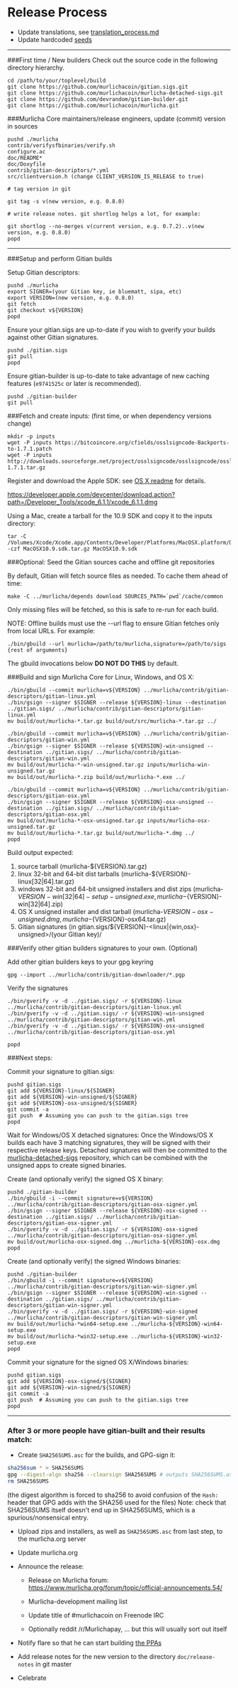 Release Process
====================

* Update translations, see [translation_process.md](https://github.com/murlichacoin/murlicha/blob/master/doc/translation_process.md#syncing-with-transifex)
* Update hardcoded [seeds](/contrib/seeds)

* * *

###First time / New builders
Check out the source code in the following directory hierarchy.

	cd /path/to/your/toplevel/build
	git clone https://github.com/murlichacoin/gitian.sigs.git
	git clone https://github.com/murlichacoin/murlicha-detached-sigs.git
	git clone https://github.com/devrandom/gitian-builder.git
	git clone https://github.com/murlichacoin/murlicha.git

###Murlicha Core maintainers/release engineers, update (commit) version in sources

	pushd ./murlicha
	contrib/verifysfbinaries/verify.sh
	configure.ac
	doc/README*
	doc/Doxyfile
	contrib/gitian-descriptors/*.yml
	src/clientversion.h (change CLIENT_VERSION_IS_RELEASE to true)

	# tag version in git

	git tag -s v(new version, e.g. 0.8.0)

	# write release notes. git shortlog helps a lot, for example:

	git shortlog --no-merges v(current version, e.g. 0.7.2)..v(new version, e.g. 0.8.0)
	popd

* * *

###Setup and perform Gitian builds

 Setup Gitian descriptors:

	pushd ./murlicha
	export SIGNER=(your Gitian key, ie bluematt, sipa, etc)
	export VERSION=(new version, e.g. 0.8.0)
	git fetch
	git checkout v${VERSION}
	popd

  Ensure your gitian.sigs are up-to-date if you wish to gverify your builds against other Gitian signatures.

	pushd ./gitian.sigs
	git pull
	popd

  Ensure gitian-builder is up-to-date to take advantage of new caching features (`e9741525c` or later is recommended).

	pushd ./gitian-builder
	git pull

###Fetch and create inputs: (first time, or when dependency versions change)

	mkdir -p inputs
	wget -P inputs https://bitcoincore.org/cfields/osslsigncode-Backports-to-1.7.1.patch
	wget -P inputs http://downloads.sourceforge.net/project/osslsigncode/osslsigncode/osslsigncode-1.7.1.tar.gz

 Register and download the Apple SDK: see [OS X readme](README_osx.txt) for details.

 https://developer.apple.com/devcenter/download.action?path=/Developer_Tools/xcode_6.1.1/xcode_6.1.1.dmg

 Using a Mac, create a tarball for the 10.9 SDK and copy it to the inputs directory:

	tar -C /Volumes/Xcode/Xcode.app/Contents/Developer/Platforms/MacOSX.platform/Developer/SDKs/ -czf MacOSX10.9.sdk.tar.gz MacOSX10.9.sdk

###Optional: Seed the Gitian sources cache and offline git repositories

By default, Gitian will fetch source files as needed. To cache them ahead of time:

	make -C ../murlicha/depends download SOURCES_PATH=`pwd`/cache/common

Only missing files will be fetched, so this is safe to re-run for each build.

NOTE: Offline builds must use the --url flag to ensure Gitian fetches only from local URLs. For example:
```
./bin/gbuild --url murlicha=/path/to/murlicha,signature=/path/to/sigs {rest of arguments}
```
The gbuild invocations below <b>DO NOT DO THIS</b> by default.

###Build and sign Murlicha Core for Linux, Windows, and OS X:

	./bin/gbuild --commit murlicha=v${VERSION} ../murlicha/contrib/gitian-descriptors/gitian-linux.yml
	./bin/gsign --signer $SIGNER --release ${VERSION}-linux --destination ../gitian.sigs/ ../murlicha/contrib/gitian-descriptors/gitian-linux.yml
	mv build/out/murlicha-*.tar.gz build/out/src/murlicha-*.tar.gz ../

	./bin/gbuild --commit murlicha=v${VERSION} ../murlicha/contrib/gitian-descriptors/gitian-win.yml
	./bin/gsign --signer $SIGNER --release ${VERSION}-win-unsigned --destination ../gitian.sigs/ ../murlicha/contrib/gitian-descriptors/gitian-win.yml
	mv build/out/murlicha-*-win-unsigned.tar.gz inputs/murlicha-win-unsigned.tar.gz
	mv build/out/murlicha-*.zip build/out/murlicha-*.exe ../

	./bin/gbuild --commit murlicha=v${VERSION} ../murlicha/contrib/gitian-descriptors/gitian-osx.yml
	./bin/gsign --signer $SIGNER --release ${VERSION}-osx-unsigned --destination ../gitian.sigs/ ../murlicha/contrib/gitian-descriptors/gitian-osx.yml
	mv build/out/murlicha-*-osx-unsigned.tar.gz inputs/murlicha-osx-unsigned.tar.gz
	mv build/out/murlicha-*.tar.gz build/out/murlicha-*.dmg ../
	popd

  Build output expected:

  1. source tarball (murlicha-${VERSION}.tar.gz)
  2. linux 32-bit and 64-bit dist tarballs (murlicha-${VERSION}-linux[32|64].tar.gz)
  3. windows 32-bit and 64-bit unsigned installers and dist zips (murlicha-${VERSION}-win[32|64]-setup-unsigned.exe, murlicha-${VERSION}-win[32|64].zip)
  4. OS X unsigned installer and dist tarball (murlicha-${VERSION}-osx-unsigned.dmg, murlicha-${VERSION}-osx64.tar.gz)
  5. Gitian signatures (in gitian.sigs/${VERSION}-<linux|{win,osx}-unsigned>/(your Gitian key)/

###Verify other gitian builders signatures to your own. (Optional)

  Add other gitian builders keys to your gpg keyring

	gpg --import ../murlicha/contrib/gitian-downloader/*.pgp

  Verify the signatures

	./bin/gverify -v -d ../gitian.sigs/ -r ${VERSION}-linux ../murlicha/contrib/gitian-descriptors/gitian-linux.yml
	./bin/gverify -v -d ../gitian.sigs/ -r ${VERSION}-win-unsigned ../murlicha/contrib/gitian-descriptors/gitian-win.yml
	./bin/gverify -v -d ../gitian.sigs/ -r ${VERSION}-osx-unsigned ../murlicha/contrib/gitian-descriptors/gitian-osx.yml

	popd

###Next steps:

Commit your signature to gitian.sigs:

	pushd gitian.sigs
	git add ${VERSION}-linux/${SIGNER}
	git add ${VERSION}-win-unsigned/${SIGNER}
	git add ${VERSION}-osx-unsigned/${SIGNER}
	git commit -a
	git push  # Assuming you can push to the gitian.sigs tree
	popd

  Wait for Windows/OS X detached signatures:
	Once the Windows/OS X builds each have 3 matching signatures, they will be signed with their respective release keys.
	Detached signatures will then be committed to the [murlicha-detached-sigs](https://github.com/murlichacoin/murlicha-detached-sigs) repository, which can be combined with the unsigned apps to create signed binaries.

  Create (and optionally verify) the signed OS X binary:

	pushd ./gitian-builder
	./bin/gbuild -i --commit signature=v${VERSION} ../murlicha/contrib/gitian-descriptors/gitian-osx-signer.yml
	./bin/gsign --signer $SIGNER --release ${VERSION}-osx-signed --destination ../gitian.sigs/ ../murlicha/contrib/gitian-descriptors/gitian-osx-signer.yml
	./bin/gverify -v -d ../gitian.sigs/ -r ${VERSION}-osx-signed ../murlicha/contrib/gitian-descriptors/gitian-osx-signer.yml
	mv build/out/murlicha-osx-signed.dmg ../murlicha-${VERSION}-osx.dmg
	popd

  Create (and optionally verify) the signed Windows binaries:

	pushd ./gitian-builder
	./bin/gbuild -i --commit signature=v${VERSION} ../murlicha/contrib/gitian-descriptors/gitian-win-signer.yml
	./bin/gsign --signer $SIGNER --release ${VERSION}-win-signed --destination ../gitian.sigs/ ../murlicha/contrib/gitian-descriptors/gitian-win-signer.yml
	./bin/gverify -v -d ../gitian.sigs/ -r ${VERSION}-win-signed ../murlicha/contrib/gitian-descriptors/gitian-win-signer.yml
	mv build/out/murlicha-*win64-setup.exe ../murlicha-${VERSION}-win64-setup.exe
	mv build/out/murlicha-*win32-setup.exe ../murlicha-${VERSION}-win32-setup.exe
	popd

Commit your signature for the signed OS X/Windows binaries:

	pushd gitian.sigs
	git add ${VERSION}-osx-signed/${SIGNER}
	git add ${VERSION}-win-signed/${SIGNER}
	git commit -a
	git push  # Assuming you can push to the gitian.sigs tree
	popd

-------------------------------------------------------------------------

### After 3 or more people have gitian-built and their results match:

- Create `SHA256SUMS.asc` for the builds, and GPG-sign it:
```bash
sha256sum * > SHA256SUMS
gpg --digest-algo sha256 --clearsign SHA256SUMS # outputs SHA256SUMS.asc
rm SHA256SUMS
```
(the digest algorithm is forced to sha256 to avoid confusion of the `Hash:` header that GPG adds with the SHA256 used for the files)
Note: check that SHA256SUMS itself doesn't end up in SHA256SUMS, which is a spurious/nonsensical entry.

- Upload zips and installers, as well as `SHA256SUMS.asc` from last step, to the murlicha.org server

- Update murlicha.org

- Announce the release:

  - Release on Murlicha forum: https://www.murlicha.org/forum/topic/official-announcements.54/

  - Murlicha-development mailing list

  - Update title of #murlichacoin on Freenode IRC

  - Optionally reddit /r/Murlichapay, ... but this will usually sort out itself

- Notify flare so that he can start building [the PPAs](https://launchpad.net/~murlicha.org/+archive/ubuntu/murlicha)

- Add release notes for the new version to the directory `doc/release-notes` in git master

- Celebrate
